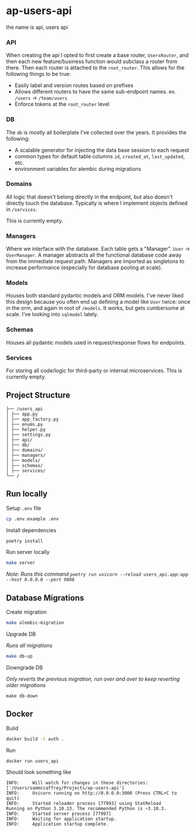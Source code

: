 # ap-users-api
the name is api, users api


### API
When creating the api I opted to first create a base router, `UsersRouter`, and then each new feature/business function would subclass a router from there. Then each router is attached to the `root_router`. This allows for the following things to be true:
- Easily label and version routes based on prefixes
- Allows different routers to have the same sub-endpoint names. ex. `/users` -> `/team/users`
- Enforce tokens at the `root_router` level

### DB
The `db` is mostly all boilerplate I've collected over the years. It provides the following:
- A scalable generator for injecting the data base session to each request
- common types for default table columns `id`, `created_at`, `last_updated`, etc.
- environment variables for alembic during migrations

### Domains
All logic that doesn't belong directly in the endpoint, but also doesn't directly touch the database. Typically is where I implement objects defined in `/services`.

This is currently empty.

### Managers
Where we interface with the database. Each table gets a "Manager". `User` -> `UserManager`. A manager abstracts all the functional database code away from the immediate request path. Managers are imported as singletons to increase performance (especially for database pooling at scale). 

### Models
Houses both standard pydantic models and ORM models. I've never liked this design because you often end up defining a model like `User` twice: once in the orm, and again in root of `/models`. It works, but gets cumbersome at scale. I've looking into `sqlmodel` lately.

### Schemas
Houses all pydantic models used in request/response flows for endpoints.


### Services
For storing all code/logic for third-party or internal microservices. This is currently empty.

## Project Structure
```
├── /users_api
│ ├── app.py
│ ├── app_factory.py
│ ├── enums.py
│ ├── helper.py
│ ├── settings.py
│ ├── api/
│ ├── db/
│ ├── domains/
│ ├── managers/
│ ├── models/
│ ├── schemas/
│ ├── services/
└── /
```

## Run locally

Setup `.env` file
```sh
cp .env.example .env
```

Install dependencies
```sh
poetry install
```

Run server locally
```sh
make server
```
*Note: Runs this command `poetry run uvicorn --reload users_api.app:app --host 0.0.0.0 --port 9898`*

## Database Migrations

Create migration
```sh
make alembic-migration
```

Upgrade DB

*Runs all migrations*
```sh
make db-up
```

Downgrade DB

*Only reverts the previous migration, run over and over to keep reverting older migrations*
```
make db-down
```

## Docker

Build
```sh
docker build -t auth .
```

Run
```sh
docker run users_api
```

Should look something like
```
INFO:     Will watch for changes in these directories: ['/Users/sammccaffrey/Projects/ap-users-api']
INFO:     Uvicorn running on http://0.0.0.0:3000 (Press CTRL+C to quit)
INFO:     Started reloader process [77993] using StatReload
Running on Python 3.10.13. The recommended Python is ~3.10.3.
INFO:     Started server process [77997]
INFO:     Waiting for application startup.
INFO:     Application startup complete.
```



